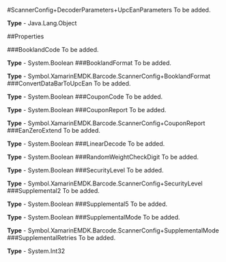 #ScannerConfig+DecoderParameters+UpcEanParameters
To be added.

**Type** - Java.Lang.Object

##Properties

###BooklandCode
To be added.

**Type** - System.Boolean
###BooklandFormat
To be added.

**Type** - Symbol.XamarinEMDK.Barcode.ScannerConfig+BooklandFormat
###ConvertDataBarToUpcEan
To be added.

**Type** - System.Boolean
###CouponCode
To be added.

**Type** - System.Boolean
###CouponReport
To be added.

**Type** - Symbol.XamarinEMDK.Barcode.ScannerConfig+CouponReport
###EanZeroExtend
To be added.

**Type** - System.Boolean
###LinearDecode
To be added.

**Type** - System.Boolean
###RandomWeightCheckDigit
To be added.

**Type** - System.Boolean
###SecurityLevel
To be added.

**Type** - Symbol.XamarinEMDK.Barcode.ScannerConfig+SecurityLevel
###Supplemental2
To be added.

**Type** - System.Boolean
###Supplemental5
To be added.

**Type** - System.Boolean
###SupplementalMode
To be added.

**Type** - Symbol.XamarinEMDK.Barcode.ScannerConfig+SupplementalMode
###SupplementalRetries
To be added.

**Type** - System.Int32



